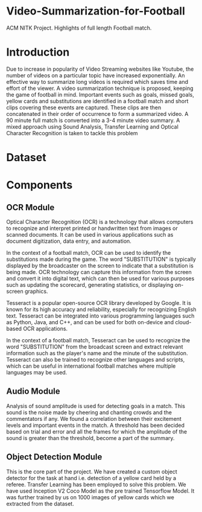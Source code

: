 # Video-Summarization-for-Football
ACM NITK Project. Highlights of full length Football match.
# Introduction
Due to increase in popularity of Video Streaming websites like Youtube, the number of videos on a particular topic have increased exponentially. An effective way to summarize long videos is required which saves time and effort of the viewer. A video summarization technique is proposed, keeping the game of football in mind. Important events such as goals, missed goals, yellow cards and substitutions are identified in a football match and short clips covering these events are captured. These clips are then concatenated in their order of occurrence to form a summarized video. A 90 minute full match is converted into a 3-4 minute video summary. A mixed approach using Sound Analysis, Transfer Learning and Optical Character Recognition is taken to tackle this problem
# Dataset
# Components
## OCR Module
Optical Character Recognition (OCR) is a technology that allows computers to recognize and interpret printed or handwritten text from images or scanned documents. It can be used in various applications such as document digitization, data entry, and automation.

In the context of a football match, OCR can be used to identify the substitutions made during the game. The word "SUBSTITUTION" is typically displayed by the broadcaster on the screen to indicate that a substitution is being made. OCR technology can capture this information from the screen and convert it into digital text, which can then be used for various purposes such as updating the scorecard, generating statistics, or displaying on-screen graphics.

Tesseract is a popular open-source OCR library developed by Google. It is known for its high accuracy and reliability, especially for recognizing English text. Tesseract can be integrated into various programming languages such as Python, Java, and C++, and can be used for both on-device and cloud-based OCR applications.

In the context of a football match, Tesseract can be used to recognize the word "SUBSTITUTION" from the broadcast screen and extract relevant information such as the player's name and the minute of the substitution. Tesseract can also be trained to recognize other languages and scripts, which can be useful in international football matches where multiple languages may be used.
## Audio Module
Analysis of sound amplitude is used for detecting goals in a match. This sound is the noise made by cheering and chanting crowds and the commentators if any. We found a correlation between their excitement levels and important events in the match. A threshold has been decided based on trial and error and all the frames for which the amplitude of the sound is greater than the threshold, become a part of the summary.
## Object Detection Module
This is the core part of the project. We have created a custom object detector for the task at hand i.e. detection of a yellow card held by a referee. Transfer Learning has been employed to solve this problem. We have used Inception V2 Coco Model as the pre trained Tensorflow Model. It was further trained by us on 1000 images of yellow cards which we extracted from the dataset.
